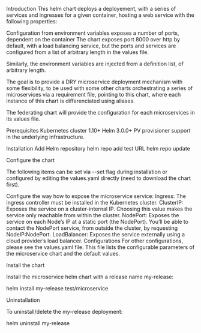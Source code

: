 Introduction
This helm chart deploys a deployement, with a series of services and ingresses for a given container, hosting a web service with the following properties:

Configuration from environment variables
exposes a number of ports, dependent on the container
The chart exposes port 8000 over http by default, with a load balancing service, but the ports and services are configured from a list of arbitrary length in the values file.

Similarly, the environment variables are injected from a definition list, of arbitrary length.

The goal is to provide a DRY microservice deployment mechanism with some flexibility, to be used with some other charts orchestrating a series of microservices via a requirement file, pointing to this chart, where each instance of this chart is differenciated using aliases.

The federating chart will provide the configuration for each microservices in its values file.

Prerequisites
Kubernetes cluster 1.10+
Helm 3.0.0+
PV provisioner support in the underlying infrastructure.

Installation
Add Helm repository
helm repo add test URL
helm repo update

Configure the chart

The following items can be set via --set flag during installation or configured by editing the values.yaml directly (need to download the chart first).

Configure the way how to expose the microservice service:
Ingress: The ingress controller must be installed in the Kubernetes cluster.
ClusterIP: Exposes the service on a cluster-internal IP. Choosing this value makes the service only reachable from within the cluster.
NodePort: Exposes the service on each Node’s IP at a static port (the NodePort). You’ll be able to contact the NodePort service, from outside the cluster, by requesting NodeIP:NodePort.
LoadBalancer: Exposes the service externally using a cloud provider’s load balancer.
Configurations
For other configurations, please see the values.yaml file. This file lists the configurable parameters of the microservice chart and the default values.

Install the chart

Install the microservice helm chart with a release name my-release:

helm install my-release test/microservice

Uninstallation

To uninstall/delete the my-release deployment:

helm uninstall my-release
